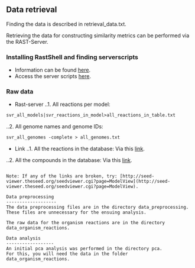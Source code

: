 Data retrieval
--------------
Finding the data is described in retrieval_data.txt.

Retrieving the data for constructing similarity metrics can be performed via the RAST-Server.

### Installing RastShell and finding serverscripts
* Information can be found [here](http://blog.theseed.org/servers/). 
* Access the server scripts [here](http://pubseed.theseed.org/sapling/server.cgi?pod=ServerScripts). 

### Raw data

* Rast-server
..1. All reactions per model: 
```perl
svr_all_models|svr_reactions_in_model>all_reactions_in_table.txt
```
..2. All genome names and genome IDs: 
```perl
svr_all_genomes -complete > all_genomes.txt
```
* Link
..1. All the reactions in the database: 
Via this [link](seed-viewer.theseed.org/ModelSEEDdownload.cgi?biochemistry=1).

..2. All the compounds in the database: 
Via this [link](seed-viewer.theseed.org/ModelSEEDdownload.cgi?biochemCompounds=1).


```

Note: If any of the links are broken, try: [http://seed-viewer.theseed.org/seedviewer.cgi?page=ModelView](http://seed-viewer.theseed.org/seedviewer.cgi?page=ModelView).

Data preprocessing
-------------------
The data preprocessing files are in the directory data_preprocessing. 
These files are unnecessary for the ensuing analysis. 

The raw data for the organism reactions are in the directory data_organism_reactions.

Data analysis
------------------
An initial pca analysis was performed in the directory pca. 
For this, you will need the data in the folder data_organism_reactions.